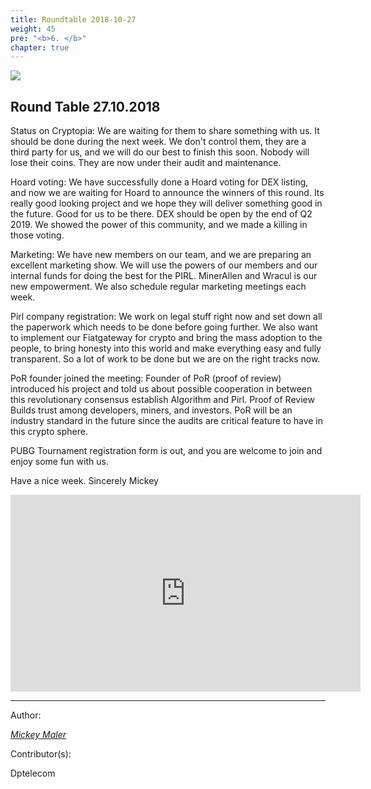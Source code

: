 ```yaml
---
title: Roundtable 2018-10-27
weight: 45
pre: "<b>6. </b>"
chapter: true
---
```

![](/images_headers/round_table.png)


## Round Table 27.10.2018

Status on Cryptopia:
We are waiting for them to share something with us. It should be done during the next week. We don't control them, they are a third party for us, and we will do our best to finish this soon. Nobody will lose their coins.
They are now under their audit and maintenance.

Hoard voting:
We have successfully done a Hoard voting for DEX listing, and now we are waiting for Hoard to announce the winners of this round. Its really good looking project and we hope they will deliver something good in the future. Good for us to be there. DEX should be open by the end of Q2 2019. We showed the power of this community, and we made a killing in those voting.

Marketing:
We have new members on our team, and we are preparing an excellent marketing show. We will use the powers of our members and our internal funds for doing the best for the PIRL. MinerAllen and Wracul is our new empowerment. We also schedule regular marketing meetings each week.

Pirl company registration:
We work on legal stuff right now and set down all the paperwork which needs to be done before going further. We also want to implement our Fiatgateway for crypto and bring the mass adoption to the people, to bring honesty into this world and make everything easy and fully transparent. So a lot of work to be done but we are on the right tracks now.

PoR founder joined the meeting:
Founder of PoR (proof of review) introduced his project and told us about possible cooperation in between this revolutionary consensus establish Algorithm and Pirl.
Proof of Review Builds trust among developers, miners, and investors.
PoR will be an industry standard in the future since the audits are critical feature to have in this crypto sphere.

PUBG Tournament registration form is out, and you are welcome to join and enjoy some fun with us.



Have a nice week.
Sincerely Mickey


<iframe width="560" height="315" src="https://share.pirltube.com/content/video/0xe6a707ba6fd2b7a7e2afc07d9c559bcd1ee940ab328c72ed106116a7d88288eb" frameborder="0" allow="autoplay; encrypted-media" allowfullscreen></iframe>




---
Author:


_[Mickey Maler](https://twitter.com/MickeyMaler)_


Contributor(s):


Dptelecom
